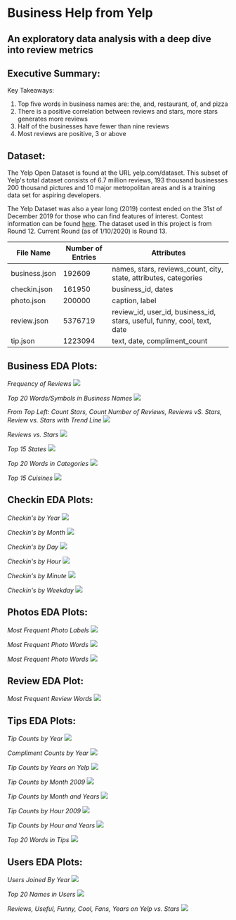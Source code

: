 Business Help from Yelp
===
An exploratory data analysis with a deep dive into review metrics
---
**Executive Summary:**
---
Key Takeaways:
1. Top five words in business names are: the, and, restaurant, of, and pizza
2. There is a positive correlation between reviews and stars, more stars generates more reviews
3. Half of the businesses have fewer than nine reviews
4. Most reviews are positive, 3 or above


**Dataset:**
---
The Yelp Open Dataset is found at the URL yelp.com/dataset. This subset of Yelp's total dataset consists of 6.7 million reviews, 193 thousand businesses 200 thousand pictures and 10 major metropolitan areas and is a training data set for aspiring developers.

The Yelp Dataset was also a year long (2019) contest ended on the 31st of December 2019 for those who can find features of interest. Contest information can be found [here](https://www.yelp.com/dataset/challenge). The dataset used in this project is from Round 12. Current Round (as of 1/10/2020) is Round 13.


| File Name | Number of Entries | Attributes |
| --------------- | ---------------| ------------------------------------------------------------|
| business.json | 192609 | names, stars, reviews_count, city, state, attributes, categories |
| checkin.json | 161950 | business_id, dates |
| photo.json | 200000 | caption, label |
| review.json | 5376719 | review_id, user_id, business_id, stars, useful, funny, cool, text, date |
| tip.json | 1223094 | text, date, compliment_count |



**Business EDA Plots:**
---
*Frequency of Reviews*
![](pics/biz_pic1.png)


*Top 20 Words/Symbols in Business Names*
![](pics/biz_pic2.png)


*From Top Left: Count Stars, Count Number of Reviews, Reviews vS. Stars, Review vs. Stars with Trend Line*
![](pics/biz_pic3.png)


*Reviews vs. Stars*
![](pics/biz_pic4.png)


*Top 15 States*
![](pics/biz_pi5.png)


*Top 20 Words in Categories*
![](pics/biz_pic6.png)


*Top 15 Cuisines*
![](pics/biz_pic7.png)



**Checkin EDA Plots:**
---
*Checkin's by Year*
![](pics/checkin_pic1.png)


*Checkin's by Month*
![](pics/checkin_pic2.png)


*Checkin's by Day*
![](pics/checkin_pic3.png)


*Checkin's by Hour*
![](pics/checkin_pic4.png)


*Checkin's by Minute*
![](pics/checkin_pic5.png)


*Checkin's by Weekday*
![](pics/checkin_pic6.png)



**Photos EDA Plots:**
---
*Most Frequent Photo Labels*
![](pics/pic_pic1.png)


*Most Frequent Photo Words*
![](pics/pic_pic2.png)


*Most Frequent Photo Words*
![](pics/pic_pic2.png)



**Review EDA Plot:**
---
*Most Frequent Review Words*
![](pics/reviews_pic1.png)



**Tips EDA Plots:**
---
*Tip Counts by Year*
![](pics/tips_pic1.png)


*Compliment Counts by Year*
![](pics/tips_pic2.png)


*Tip Counts by Years on Yelp*
![](pics/tips_pic3.png)


*Tip Counts by Month 2009*
![](pics/tips_pic4.png)


*Tip Counts by Month and Years*
![](pics/tips_pic5.png)


*Tip Counts by Hour 2009*
![](pics/tips_pic6.png)


*Tip Counts by Hour and Years*
![](pics/tips_pic7.png)


*Top 20 Words in Tips*
![](pics/tips_pic8.png)



**Users EDA Plots:**
---
*Users Joined By Year*
![](pics/users_pic1.png)


*Top 20 Names in Users*
![](pics/users_pic2.png)


*Reviews, Useful, Funny, Cool, Fans, Years on Yelp vs. Stars*
![](pics/users_pic3.png)
